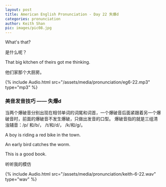 ```yaml
---
layout: post
title: American English Pronunciation - Day 22 失爆d
categories: pronunciation
author: Keith Shan
pic: images/pic08.jpg
---
```


What's that?

是什么呢？

That big kitchen of theirs got me thinking.

他们家那个大厨房。

<!--more-->

{% include Audio.html src="/assets/media/pronunciation/eg6-22.mp3" type="mp3" %}

### 美音发音技巧 —— 失爆d


当两个爆破音分别出现在相邻单词的词尾和词首，一个爆破音后面紧跟着另一个爆破音时，前面的爆破音不发生爆破，只做出发音的口型。
爆破音指的就是三组清浊辅音：/p/ 和/b/， /t/和/d/， /k/和/g/。

A boy is riding a red bike in the town. 

An early bird catches the worm.

This is a good book.



听听我的模仿

{% include Audio.html src="/assets/media/pronunciation/keith-6-22.wav" type="wav" %}





